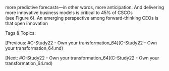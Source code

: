 more predictive forecasts—in other words, more 
anticipation. And delivering more innovative 
business models is critical to 45% of CSCOs  
(see Figure 6). An emerging perspective among 
forward-thinking CEOs is that open innovation  

   Tags & Topics:
   

[Previous: #C-Study22 - Own your transformation_64](C-Study22 - Own your transformation_64.md)

[Next: #C-Study22 - Own your transformation_64](C-Study22 - Own your transformation_64.md)